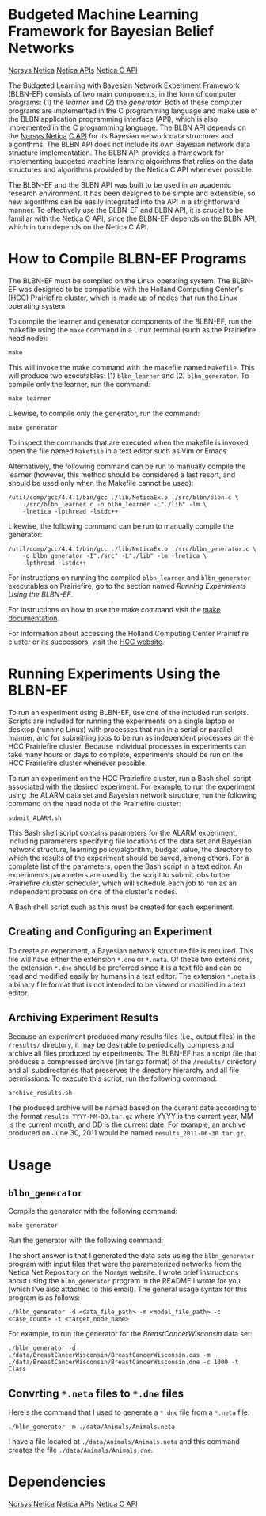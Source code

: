 # Budgeted Machine Learning Framework for Bayesian Belief Networks

[Norsys Netica](https://www.norsys.com/netica.html)
[Netica APIs](https://www.norsys.com/netica_api.html)
[Netica C API](https://www.norsys.com/netica_c_api.htm)

The Budgeted Learning with Bayesian Network Experiment Framework (BLBN-EF)
consists of two main components, in the form of computer programs: (1) the
_learner_ and (2) the _generator_.  Both of these computer programs are implemented
in the C programming language and make use of the BLBN application programming
interface (API), which is also implemented in the C programming language. The
BLBN API depends on the [Norsys Netica](https://www.norsys.com/netica.html) [C API](https://norsys.com/netica_c_api.htm) for its Bayesian network data
structures and algorithms.  The BLBN API does not include its own Bayesian
network data structure implementation.  The BLBN API provides a framework for
implementing budgeted machine learning algorithms that relies on the data
structures and algorithms provided by the Netica C API whenever possible.

The BLBN-EF and the BLBN API was built to be used in an academic research
environment.  It has been designed to be simple and extensible, so new
algorithms can be easily integrated into the API in a strightforward manner.
To effectively use the BLBN-EF and BLBN API, it is crucial to be familiar with
the Netica C API, since the BLBN-EF depends on the BLBN API, which in turn
depends on the Netica C API.

# How to Compile BLBN-EF Programs

The BLBN-EF must be compiled on the Linux operating system.  The BLBN-EF was
designed to be compatible with the Holland Computing Center's (HCC) Prairiefire
cluster, which is made up of nodes that run the Linux operating system.

To compile the learner and generator components of the BLBN-EF, run the
makefile using the `make` command in a Linux terminal (such as the Prairiefire
head node):

```
make
```

This will invoke the make command with the makefile named `Makefile`.  This
will produce two executables: (1) `blbn_learner` and (2) `blbn_generator`.  To
compile only the learner, run the command:

```
make learner
```

Likewise, to compile only the generator, run the command:

```
make generator
```

To inspect the commands that are executed when the makefile is invoked, open
the file named `Makefile` in a text editor such as Vim or Emacs.

Alternatively, the following command can be run to manually compile the
learner (however, this method should be considered a last resort, and should
be used only when the Makefile cannot be used):

```
/util/comp/gcc/4.4.1/bin/gcc ./lib/NeticaEx.o ./src/blbn/blbn.c \
	./src/blbn_learner.c -o blbn_learner -L"./lib" -lm \
	-lnetica -lpthread -lstdc++
```

Likewise, the following command can be run to manually compile the generator:

```
/util/comp/gcc/4.4.1/bin/gcc ./lib/NeticaEx.o ./src/blbn_generator.c \
	-o blbn_generator -I"./src" -L"./lib" -lm -lnetica \
	-lpthread -lstdc++
```

For instructions on running the compiled `blbn_learner` and `blbn_generator`
executables on Prairiefire, go to the section named _Running Experiments Using 
the BLBN-EF_.

For instructions on how to use the make command visit the [make documentation](http://www.gnu.org/software/make/manual/make.html).

For information about accessing the Holland Computing Center Prairiefire cluster or its successors, visit the [HCC website](http://hcc.unl.edu/).

# Running Experiments Using the BLBN-EF

To run an experiment using BLBN-EF, use one of the included run scripts.
Scripts are included for running the experiments on a single laptop or desktop
(running Linux) with processes that run in a serial or parallel manner, and for
submitting jobs to be run as independent processes on the HCC Prairiefire
cluster.  Because individual processes in experiments can take many hours or
days to complete, experiments should be run on the HCC Prairiefire cluster
whenever possible.

To run an experiment on the HCC Prairiefire cluster, run a Bash shell script
associated with the desired experiment.  For example, to run the experiment
using the ALARM data set and Bayesian network structure, run the following
command on the head node of the Prairiefire cluster:

```
submit_ALARM.sh
```

This Bash shell script contains parameters for the ALARM experiment, including
parameters specifying file locations of the data set and Bayesian network
structure, learning policy/algorithm, budget value, the directory to which
the results of the experiment should be saved, among others.  For a complete
list of the parameters, open the Bash script in a text editor.  An experiments
parameters are used by the script to submit jobs to the Prairiefire cluster
scheduler, which will schedule each job to run as an independent process on
one of the cluster's nodes.

A Bash shell script such as this must be created for each experiment.

## Creating and Configuring an Experiment

To create an experiment, a Bayesian network structure file is required.  This
file will have either the extension `*.dne` or `*.neta`.  Of these two extensions,
the extension `*.dne` should be preferred since it is a text file and can be
read and modified easily by humans in a text editor.  The extension `*.neta` is
a binary file format that is not intended to be viewed or modified in a text
editor.

## Archiving Experiment Results

Because an experiment produced many results files (i.e., output files) in the
`/results/` directory, it may be desirable to periodically compress and archive
all files produced by experiments.  The BLBN-EF has a script file that
produces a compressed archive (in tar.gz format) of the `/results/` directory and
all subdirectories that preserves the directory hierarchy and all file
permissions.  To execute this script, run the following command:

```
archive_results.sh
```

The produced archive will be named based on the current date
according to the format `results_YYYY-MM-DD.tar.gz` where YYYY is the current
year, MM is the current month, and DD is the current date.  For example, an
archive produced on June 30, 2011 would be named `results_2011-06-30.tar.gz`.

# Usage

## `blbn_generator`

Compile the generator with the following command:

```
make generator
```

Run the generator with the following command:

The short answer is that I generated the data sets using the `blbn_generator` program with input files that were the parameterized networks from the Netica Net Repository on the Norsys website. I wrote brief instructions about using the `blbn_generator` program in the README I wrote for you (which I've also attached to this email).  The general usage syntax for this program is as follows:

```
./blbn_generator -d <data_file_path> -m <model_file_path> -c <case_count> -t <target_node_name>
```

For example, to run the generator for the _BreastCancerWisconsin_ data set:

```
./blbn_generator -d ./data/BreastCancerWisconsin/BreastCancerWisconsin.cas -m ./data/BreastCancerWisconsin/BreastCancerWisconsin.dne -c 1000 -t Class
```

## Convrting `*.neta` files to `*.dne` files

Here's the command that I used to generate a `*.dne` file from a `*.neta` file:

```
./blbn_generator -m ./data/Animals/Animals.neta
```

I have a file located at `./data/Animals/Animals.neta` and this command creates the file `./data/Animals/Animals.dne`.

# Dependencies

[Norsys Netica](https://www.norsys.com/netica.html)
[Netica APIs](https://www.norsys.com/netica_api.html)
[Netica C API](https://www.norsys.com/netica_c_api.htm)
